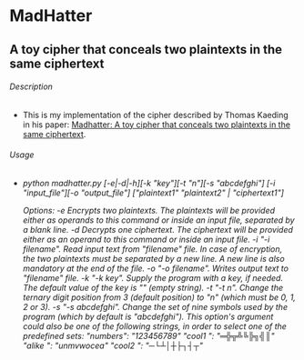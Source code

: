 # MadHatter
## A toy cipher that conceals two plaintexts in the same ciphertext



###### Description

*  This is my implementation of the cipher described by Thomas Kaeding in his
paper: [Madhatter: A toy cipher that conceals two plaintexts in the same
ciphertext](https://eprint.iacr.org/2020/301.pdf).



###### Usage

*  *python madhatter.py [-e|-d|-h][-k "key"][-t "n"][-s "abcdefghi"]
						[-i "input_file"][-o "output_file"]
						["plaintext1" "plaintext2" | "ciphertext1"]*

	*Options:
		-e		Encrypts two plaintexts. The plaintexts will be provided
				either as operands to this command or inside an input
				file, separated by a blank line.
		-d		Decrypts one ciphertext. The ciphertext will be provided
				either as an operand to this command or inside an input file.
		-i		"-i filename". Read input text from "filename" file.
				In case of encryption, the two plaintexts must be separated
				by a new line. A new line is also mandatory at the end of
				the file.
		-o		"-o filename". Writes output text to "filename" file.
		-k		"-k key". Supply the program with a key, if needed.
				The default value of the key is "" (empty string).
		-t		"-t n". Change the ternary digit position from 3
				(default position) to "n" (which must be 0, 1, 2 or 3).
		-s		"-s abcdefghi". Change the set of nine symbols used by
				the program (which by default is "abcdefghi"). This
				option's argument could also be one of the following
				strings, in order to select one of the predefined sets:
					"numbers": "123456789"
					"cool1  ": "═╬╦╩╚╠╗╣║"
					"alike  ": "unmvwocea"
					"cool2  ": "─└┴│┼├┐┤┬"*
